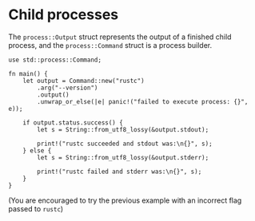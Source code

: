 # Child processes

The `process::Output` struct represents the output of a finished child process,
and the `process::Command` struct is a process builder.

```rust,editable,ignore
use std::process::Command;

fn main() {
    let output = Command::new("rustc")
        .arg("--version")
        .output()
        .unwrap_or_else(|e| panic!("failed to execute process: {}", e));

    if output.status.success() {
        let s = String::from_utf8_lossy(&output.stdout);

        print!("rustc succeeded and stdout was:\n{}", s);
    } else {
        let s = String::from_utf8_lossy(&output.stderr);

        print!("rustc failed and stderr was:\n{}", s);
    }
}
```

(You are encouraged to try the previous example with an incorrect flag passed to
`rustc`)
